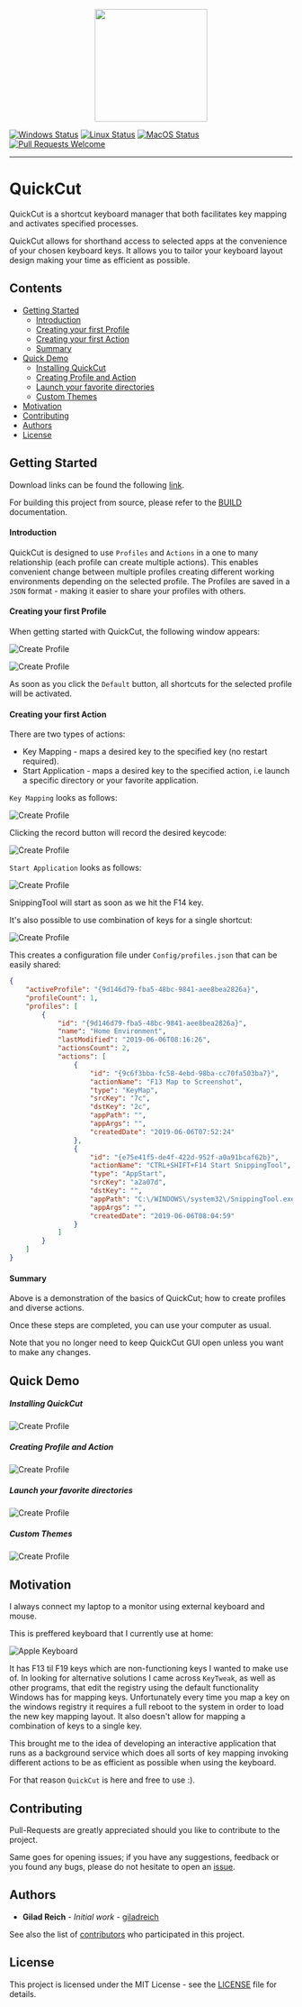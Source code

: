 
<p align="center"><img src="/media/logo.png" width=200 height=200></p>

[![Windows Status](https://github.com/giladreich/QuickCut/workflows/Windows/badge.svg)](https://github.com/giladreich/QuickCut/actions?query=workflow%3AWindows) [![Linux Status](https://github.com/giladreich/QuickCut/workflows/Linux/badge.svg)](https://github.com/giladreich/QuickCut/actions?query=workflow%3ALinux) [![MacOS Status](https://github.com/giladreich/QuickCut/workflows/MacOS/badge.svg)](https://github.com/giladreich/QuickCut/actions?query=workflow%3AMacOS) [![Pull Requests Welcome](https://img.shields.io/badge/PRs-welcome-brightgreen.svg)](http://makeapullrequest.com)

---

# QuickCut

QuickCut is a shortcut keyboard manager that both facilitates key mapping and activates specified processes.

QuickCut allows for shorthand access to selected apps at the convenience of your chosen keyboard keys. It allows you to tailor your keyboard layout design making your time as efficient as possible.

## Contents

- [Getting Started](#getting-started)
  * [Introduction](#introduction)
  * [Creating your first Profile](#creating-your-first-profile)
  * [Creating your first Action](#creating-your-first-action)
  * [Summary](#summary)
- [Quick Demo](#quick-demo)
  * [Installing QuickCut](#installing-quickcut)
  * [Creating Profile and Action](#creating-profile-and-action)
  * [Launch your favorite directories](#launch-your-favorite-directories)
  * [Custom Themes](#custom-themes)
- [Motivation](#motivation)
- [Contributing](#contributing)
- [Authors](#authors)
- [License](#license)


## Getting Started

Download links can be found the following [link](https://github.com/giladreich/QuickCut/releases).

For building this project from source, please refer to the [BUILD](/docs/BUILD.md) documentation.


#### Introduction

QuickCut is designed to use `Profiles` and `Actions` in a one to many relationship (each profile can create multiple actions). This enables convenient change between multiple profiles creating different working environments depending on the selected profile. The Profiles are saved in a `JSON` format - making it easier to share your profiles with others.


#### Creating your first Profile

When getting started with QuickCut, the following window appears:

![Create Profile](/media/create_profile.png)

![Create Profile](/media/first_main_window.png)

As soon as you click the `Default` button, all shortcuts for the selected profile will be activated.


#### Creating your first Action

There are two types of actions:

* Key Mapping - maps a desired key to the specified key (no restart required).
* Start Application - maps a desired key to the specified action, i.e launch a specific directory or your favorite application.

`Key Mapping` looks as follows:

![Create Profile](/media/action_window_map_screenshot.png)

Clicking the record button will record the desired keycode:

![Create Profile](/media/action_window_map_screenshot_record.png)

`Start Application` looks as follows:

![Create Profile](/media/action_window_map_snippingtool.png)

SnippingTool will start as soon as we hit the F14 key.

It's also possible to use combination of keys for a single shortcut:

![Create Profile](/media/action_window_map_keycombo.png)


This creates a configuration file under `Config/profiles.json` that can be easily shared:

```json
{
    "activeProfile": "{9d146d79-fba5-48bc-9841-aee8bea2826a}",
    "profileCount": 1,
    "profiles": [
        {
            "id": "{9d146d79-fba5-48bc-9841-aee8bea2826a}",
            "name": "Home Environment",
            "lastModified": "2019-06-06T08:16:26",
            "actionsCount": 2,
            "actions": [
                {
                    "id": "{9c6f3bba-fc58-4ebd-98ba-cc70fa503ba7}",
                    "actionName": "F13 Map to Screenshot",
                    "type": "KeyMap",
                    "srcKey": "7c",
                    "dstKey": "2c",
                    "appPath": "",
                    "appArgs": "",
                    "createdDate": "2019-06-06T07:52:24"
                },
                {
                    "id": "{e75e41f5-de4f-422d-952f-a0a91bcaf62b}",
                    "actionName": "CTRL+SHIFT+F14 Start SnippingTool",
                    "type": "AppStart",
                    "srcKey": "a2a07d",
                    "dstKey": "",
                    "appPath": "C:\/WINDOWS\/system32\/SnippingTool.exe",
                    "appArgs": "",
                    "createdDate": "2019-06-06T08:04:59"
                }
            ]
        }
    ]
}
```

#### Summary

Above is a demonstration of the basics of QuickCut; how to create profiles and diverse actions.

Once these steps are completed, you can use your computer as usual. 

Note that you no longer need to keep QuickCut GUI open unless you want to make any changes.

## Quick Demo

##### Installing QuickCut

![Create Profile](/media/QuickCut_install.gif)


##### Creating Profile and Action

![Create Profile](/media/QuickCut_SnippingTool.gif)


##### Launch your favorite directories

![Create Profile](/media/QuickCut_open_boost_dir.gif)


##### Custom Themes

![Create Profile](/media/QuickCut_themes.gif)


## Motivation

I always connect my laptop to a monitor using external keyboard and mouse.

This is preffered keyboard that I currently use at home:

![Apple Keyboard](/media/apple_keyboard.png)

It has F13 til F19 keys which are non-functioning keys I wanted to make use of. In looking for alternative solutions I came across `KeyTweak`, as well as other programs, that edit the registry using the default functionality Windows has for mapping keys. Unfortunately every time you map a key on the windows registry it requires a full reboot to the system in order to load the new key mapping layout. It also doesn't allow for mapping a combination of keys to a single key.

This brought me to the idea of developing an interactive application that runs as a background service which does all sorts of key mapping invoking different actions to be as efficient as possible when using the keyboard.

For that reason `QuickCut` is here and free to use :).

## Contributing

Pull-Requests are greatly appreciated should you like to contribute to the project. 

Same goes for opening issues; if you have any suggestions, feedback or you found any bugs, please do not hesitate to open an [issue](https://github.com/giladreich/QuickCut/issues).

## Authors

* **Gilad Reich** - *Initial work* - [giladreich](https://github.com/giladreich)

See also the list of [contributors](https://github.com/giladreich/QuickCut/graphs/contributors) who participated in this project.

## License

This project is licensed under the MIT License - see the [LICENSE](LICENSE) file for details.

